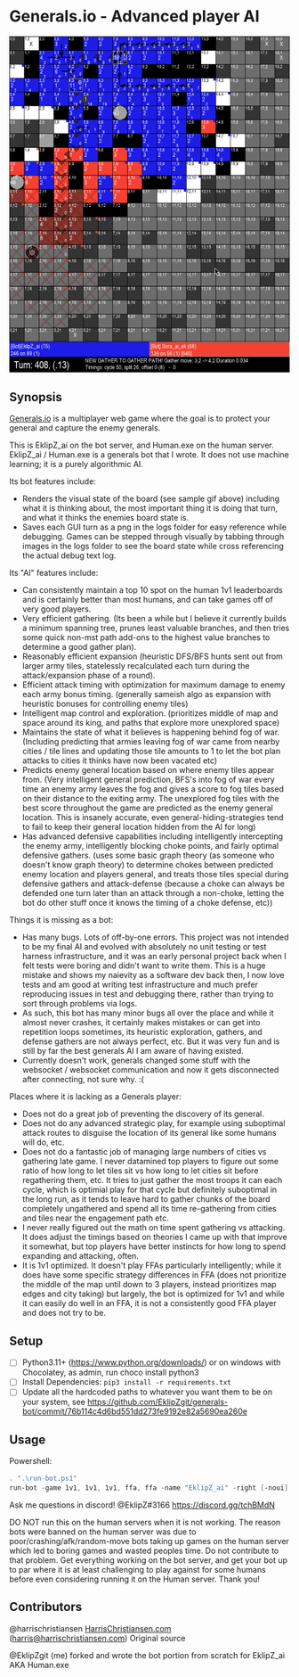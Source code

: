 # Generals.io - Advanced player AI

![Generals.IO Gameplay Image](./sample.gif "Generals.IO Gameplay Image")

## Synopsis

[Generals.io](http://generals.io) is a multiplayer web game where the goal is to protect your general and capture the enemy generals.  

This is EklipZ_ai on the bot server, and Human.exe on the human server.
EklipZ_ai / Human.exe is a generals bot that I wrote. It does not use machine learning; it is a purely algorithmic AI.

Its bot features include:
- Renders the visual state of the board (see sample gif above) including what it is thinking about, the most important thing it is doing that turn, and what it thinks the enemies board state is.
- Saves each GUI turn as a png in the logs folder for easy reference while debugging. Games can be stepped through visually by tabbing through images in the logs folder to see the board state while cross referencing the actual debug text log.

Its "AI" features include:
- Can consistently maintain a top 10 spot on the human 1v1 leaderboards and is certainly better than most humans, and can take games off of very good players.
- Very efficient gathering. (Its been a while but I believe it currently builds a minimum spanning tree, prunes least valuable branches, and then tries some quick non-mst path add-ons to the highest value branches to determine a good gather plan).
- Reasonably efficient expansion (heuristic DFS/BFS hunts sent out from larger army tiles, statelessly recalculated each turn during the attack/expansion phase of a round).
- Efficient attack timing with optimization for maximum damage to enemy each army bonus timing. (generally sameish algo as expansion with heuristic bonuses for controlling enemy tiles)
- Intelligent map control and exploration. (prioritizes middle of map and space around its king, and paths that explore more unexplored space)
- Maintains the state of what it believes is happening behind fog of war. (Including predicting that armies leaving fog of war came from nearby cities / tile lines and updating those tile amounts to 1 to let the bot plan attacks to cities it thinks have now been vacated etc)
- Predicts enemy general location based on where enemy tiles appear from. (Very intelligent general prediction, BFS's into fog of war every time an enemy army leaves the fog and gives a score to fog tiles based on their distance to the exiting army. The unexplored fog tiles with the best score throughout the game are predicted as the enemy general location. This is insanely accurate, even general-hiding-strategies tend to fail to keep their general location hidden from the AI for long)
- Has advanced defensive capabilities including intelligently intercepting the enemy army, intelligently blocking choke points, and fairly optimal defensive gathers. (uses some basic graph theory (as someone who doesn't know graph theory) to determine chokes between predicted enemy location and players general, and treats those tiles special during defensive gathers and attack-defense (because a choke can always be defended one turn later than an attack through a non-choke, letting the bot do other stuff once it knows the timing of a choke defense, etc))

Things it is missing as a bot:
- Has many bugs. Lots of off-by-one errors. This project was not intended to be my final AI and evolved with absolutely no unit testing or test harness infrastructure, and it was an early personal project back when I felt tests were boring and didn't want to write them. This is a huge mistake and shows my naievity as a software dev back then, I now love tests and am good at writing test infrastructure and much prefer reproducing issues in test and debugging there, rather than trying to sort through problems via logs.
- As such, this bot has many minor bugs all over the place and while it almost never crashes, it certainly makes mistakes or can get into repetition loops sometimes, its heuristic exploration, gathers, and defense gathers are not always perfect, etc. But it was very fun and is still by far the best generals AI I am aware of having existed.
- Currently doesn't work, generals changed some stuff with the websocket / websocket communication and now it gets disconnected after connecting, not sure why. :(

Places where it is lacking as a Generals player:
- Does not do a great job of preventing the discovery of its general.
- Does not do any advanced strategic play, for example using suboptimal attack routes to disguise the location of its general like some humans will do, etc.
- Does not do a fantastic job of managing large numbers of cities vs gathering late game. I never datamined top players to figure out some ratio of how long to let tiles sit vs how long to let cities sit before regathering them, etc. It tries to just gather the most troops it can each cycle, which is optimial play for that cycle but definitely suboptimal in the long run, as it tends to leave hard to gather chunks of the board completely ungathered and spend all its time re-gathering from cities and tiles near the engagement path etc.
- I never really figured out the math on time spent gathering vs attacking. It does adjust the timings based on theories I came up with that improve it somewhat, but top players have better instincts for how long to spend expanding and attacking, often.
- It is 1v1 optimized. It doesn't play FFAs particularly intelligently; while it does have some specific strategy differences in FFA (does not prioritize the middle of the map until down to 3 players, instead prioritizes map edges and city taking) but largely, the bot is optimized for 1v1 and while it can easily do well in an FFA, it is not a consistently good FFA player and does not try to be.


## Setup

- [ ] Python3.11+ (https://www.python.org/downloads/) or on windows with Chocolatey, as admin, run choco install python3
- [ ] Install Dependencies: `pip3 install -r requirements.txt`
- [ ] Update all the hardcoded paths to whatever you want them to be on your system, see https://github.com/EklipZgit/generals-bot/commit/76b114c4d6bd551dd273fe9192e82a5690ea260e

## Usage

Powershell:
```Powershell
. ".\run-bot.ps1"
run-bot -game 1v1, 1v1, 1v1, ffa, ffa -name "EklipZ_ai" -right [-noui]
```
Ask me questions in discord! @EklipZ#3166 https://discord.gg/tchBMdN

DO NOT run this on the human servers when it is not working. The reason bots were banned on the human server was due to poor/crashing/afk/random-move bots taking up games on the human server which led to boring games and wasted peoples time. Do not contribute to that problem. Get everything working on the bot server, and get your bot up to par where it is at least challenging to play against for some humans before even considering running it on the Human server. Thank you!

## Contributors

@harrischristiansen [HarrisChristiansen.com](http://www.harrischristiansen.com) (harris@harrischristiansen.com)  Original source

@EklipZgit (me) forked and wrote the bot portion from scratch for EklipZ_ai AKA Human.exe
